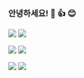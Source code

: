 ### 안녕하세요! 👋 👍 😊

<img src="https://img.shields.io/badge/About.me-00A98F?style=for-the-badge&logo=TypeScript&logoColor=white"/> <img src="https://img.shields.io/badge/이효준-00A98F?style=for-the-badge&logo=TypeScript&logoColor=white"/>

<img src="https://img.shields.io/badge/About.me-00A98F?style=for-the-badge&logo=TypeScript&logoColor=white"/> <img src="https://img.shields.io/badge/이효준-00A98F?style=for-the-badge&logo=TypeScript&logoColor=white"/>

<img src="https://img.shields.io/badge/About.me-00A98F?style=for-the-badge&logo=TypeScript&logoColor=white"/> <img src="https://img.shields.io/badge/이효준-00A98F?style=for-the-badge&logo=TypeScript&logoColor=white"/>

<!--
**Lee-Hyo-Jun/Lee-Hyo-Jun** is a ✨ _special_ ✨ repository because its `README.md` (this file) appears on your GitHub profile.

Here are some ideas to get you started:

- 🔭 I’m currently working on ...
- 🌱 I’m currently learning ...
- 👯 I’m looking to collaborate on ...
- 🤔 I’m looking for help with ...
- 💬 Ask me about ...
- 📫 How to reach me: ...
- 😄 Pronouns: ...
- ⚡ Fun fact: ...
-->
